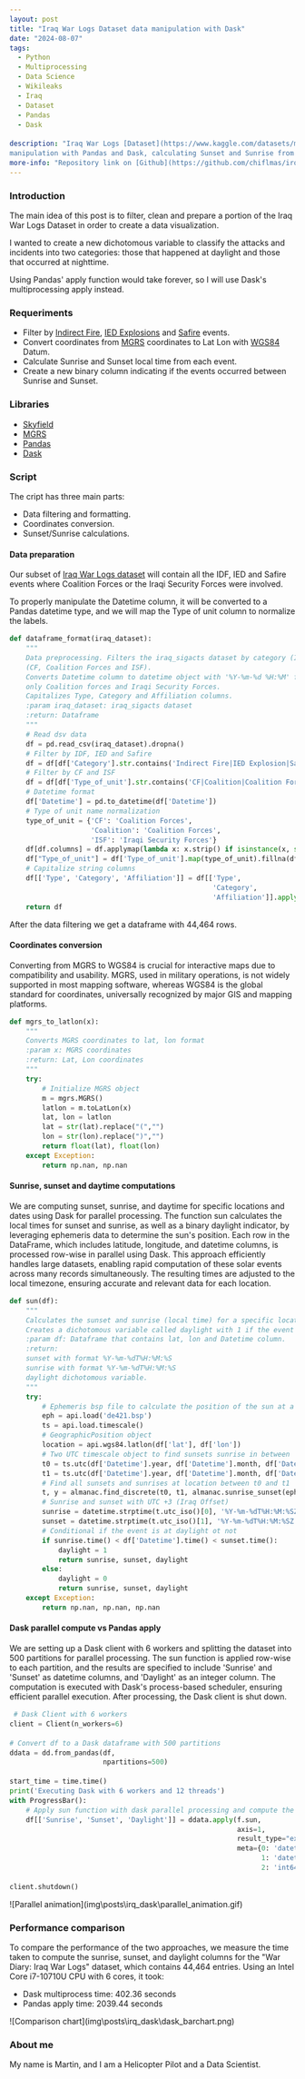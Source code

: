 ```yaml
---
layout: post
title: "Iraq War Logs Dataset data manipulation with Dask"
date: "2024-08-07"
tags: 
  - Python
  - Multiprocessing
  - Data Science
  - Wikileaks
  - Iraq
  - Dataset
  - Pandas
  - Dask

description: "Iraq War Logs [Dataset](https://www.kaggle.com/datasets/martinmateo/iraq-war-logs) data 
manipulation with Pandas and Dask, calculating Sunset and Sunrise from MGRS coordinates."  
more-info: "Repository link on [Github](https://github.com/chiflmas/irq_viz)"
---
```


### Introduction

The main idea of this post is to filter, clean and prepare a portion of the Iraq War Logs Dataset in order to
create a data visualization.

I wanted to create a new dichotomous variable to classify the attacks and incidents into two categories: those that happened 
at daylight and those that occurred at nighttime.

Using Pandas' apply function would take forever, so I will use Dask's multiprocessing apply instead.

### Requeriments

- Filter by [Indirect Fire](https://en.wikipedia.org/wiki/Indirect_fire), [IED Explosions](https://en.wikipedia.org/wiki/Improvised_explosive_device) and [Safire](https://en.wikipedia.org/wiki/Surface-to-air_missile) events.
- Convert coordinates from [MGRS](https://en.wikipedia.org/wiki/Military_Grid_Reference_System) coordinates
to Lat Lon with [WGS84](https://en.wikipedia.org/wiki/World_Geodetic_System) Datum.
- Calculate Sunrise and Sunset local time from each event.
- Create a new binary column indicating if the events occurred between Sunrise and Sunset.

### Libraries

- [Skyfield](https://rhodesmill.org/skyfield/)
- [MGRS](https://github.com/hobuinc/mgrs)
- [Pandas](https://pandas.pydata.org/)
- [Dask](https://www.dask.org/)

### Script

The cript has three main parts:

- Data filtering and formatting.
- Coordinates conversion.
- Sunset/Sunrise calculations.

#### Data preparation

Our subset of [Iraq War Logs dataset](https://www.kaggle.com/datasets/martinmateo/iraq-war-logs) will contain all the IDF, IED and Safire
events where Coalition Forces or the Iraqi Security Forces were involved.

To properly manipulate the Datetime column, it will be converted to a Pandas datetime type, and we will map the Type of 
unit column to normalize the labels.

```python
def dataframe_format(iraq_dataset):
    """
    Data preprocessing. Filters the iraq_sigacts dataset by category (Indirect fire, IED and Safire) and by type of unit
    (CF, Coalition Forces and ISF).
    Converts Datetime column to datetime object with '%Y-%m-%d %H:%M' format and maps type of unit column to contain
    only Coalition forces and Iraqi Security Forces.
    Capitalizes Type, Category and Affiliation columns.
    :param iraq_dataset: iraq_sigacts dataset
    :return: Dataframe
    """
    # Read dsv data
    df = pd.read_csv(iraq_dataset).dropna()
    # Filter by IDF, IED and Safire
    df = df[df['Category'].str.contains('Indirect Fire|IED Explosion|Safire')]
    # Filter by CF and ISF
    df = df[df['Type_of_unit'].str.contains('CF|Coalition|Coalition Forces|ISF')]
    # Datetime format
    df['Datetime'] = pd.to_datetime(df['Datetime'])
    # Type of unit name normalization
    type_of_unit = {'CF': 'Coalition Forces',
                    'Coalition': 'Coalition Forces',
                    'ISF': 'Iraqi Security Forces'}
    df[df.columns] = df.applymap(lambda x: x.strip() if isinstance(x, str) else x)
    df["Type_of_unit"] = df['Type_of_unit'].map(type_of_unit).fillna(df['Type_of_unit'])
    # Capitalize string columns
    df[['Type', 'Category', 'Affiliation']] = df[['Type',
                                                  'Category',
                                                  'Affiliation']].apply(lambda x: x.str.capitalize())
    return df
```

After the data filtering we get a dataframe with 44,464 rows.

#### Coordinates conversion

Converting from MGRS to WGS84 is crucial for interactive maps due to compatibility and usability. MGRS, used in military operations, 
is not widely supported in most mapping software, whereas WGS84 is the global standard for coordinates, universally recognized 
by major GIS and mapping platforms.

```python
def mgrs_to_latlon(x):
    """
    Converts MGRS coordinates to lat, lon format
    :param x: MGRS coordinates
    :return: Lat, Lon coordinates
    """
    try:
        # Initialize MGRS object
        m = mgrs.MGRS()
        latlon = m.toLatLon(x)
        lat, lon = latlon
        lat = str(lat).replace("(","")
        lon = str(lon).replace(")","")
        return float(lat), float(lon)
    except Exception:
        return np.nan, np.nan
```

#### Sunrise, sunset and daytime computations


We are computing sunset, sunrise, and daytime for specific locations and dates using Dask for parallel processing. The 
function sun calculates the local times for sunset and sunrise, as well as a binary daylight indicator, by leveraging 
ephemeris data to determine the sun's position. Each row in the DataFrame, which includes latitude, longitude, and datetime 
columns, is processed row-wise in parallel using Dask. This approach efficiently handles large datasets, enabling rapid 
computation of these solar events across many records simultaneously. The resulting times are adjusted to the local timezone, 
ensuring accurate and relevant data for each location.

```python
def sun(df):
    """
    Calculates the sunset and sunrise (local time) for a specific location (lat, lon) and a specific day.
    Creates a dichotomous variable called daylight with 1 if the event occurred at daylight.
    :param df: Dataframe that contains lat, lon and Datetime column.
    :return:
    sunset with format %Y-%m-%dT%H:%M:%S
    sunrise with format %Y-%m-%dT%H:%M:%S
    daylight dichotomous variable.
    """
    try:
        # Ephemeris bsp file to calculate the position of the sun at a specific location and date.
        eph = api.load('de421.bsp')
        ts = api.load.timescale()
        # GeographicPosition object
        location = api.wgs84.latlon(df['lat'], df['lon'])
        # Two UTC timescale object to find sunsets sunrise in between
        t0 = ts.utc(df['Datetime'].year, df['Datetime'].month, df['Datetime'].day, 0)
        t1 = ts.utc(df['Datetime'].year, df['Datetime'].month, df['Datetime'].day, 23)
        # Find all sunsets and sunrises at location between t0 and t1
        t, y = almanac.find_discrete(t0, t1, almanac.sunrise_sunset(eph, location))
        # Sunrise and sunset with UTC +3 (Iraq Offset)
        sunrise = datetime.strptime(t.utc_iso()[0], '%Y-%m-%dT%H:%M:%SZ') + timedelta(hours=3)
        sunset = datetime.strptime(t.utc_iso()[1], '%Y-%m-%dT%H:%M:%SZ') + timedelta(hours=3)
        # Conditional if the event is at daylight ot not
        if sunrise.time() < df['Datetime'].time() < sunset.time():
            daylight = 1
            return sunrise, sunset, daylight
        else:
            daylight = 0
            return sunrise, sunset, daylight
    except Exception:
        return np.nan, np.nan, np.nan
```

#### Dask parallel compute vs Pandas apply

We are setting up a Dask client with 6 workers and splitting the dataset into 500 partitions for parallel processing. The 
sun function is applied row-wise to each partition, and the results are specified to include 'Sunrise' and 'Sunset' as 
datetime columns, and 'Daylight' as an integer column. The computation is executed with Dask's process-based scheduler, 
ensuring efficient parallel execution. After processing, the Dask client is shut down.

```python
 # Dask Client with 6 workers
client = Client(n_workers=6)

# Convert df to a Dask dataframe with 500 partitions
ddata = dd.from_pandas(df,
                       npartitions=500)

start_time = time.time()
print('Executing Dask with 6 workers and 12 threads')
with ProgressBar():
    # Apply sun function with dask parallel processing and compute the dask object to get a pandas df.
    df[['Sunrise', 'Sunset', 'Daylight']] = ddata.apply(f.sun,
                                                        axis=1,
                                                        result_type="expand",
                                                        meta={0: 'datetime64[ns]',
                                                              1: 'datetime64[ns]',
                                                              2: 'int64'}).compute(scheduler='processes')

client.shutdown()
```
<span class="image-center">
    ![Parallel animation](img\posts\irq_dask\parallel_animation.gif)
</span>

### Performance comparison

To compare the performance of the two approaches, we measure the time taken to compute the sunrise, sunset, and daylight 
columns for the "War Diary: Iraq War Logs" dataset, which contains 44,464 entries. Using an Intel Core i7-10710U CPU with 
6 cores, it took:

* Dask multiprocess time: 402.36 seconds
* Pandas apply time: 2039.44 seconds

<span class="image-center">
    ![Comparison chart](img\posts\irq_dask\dask_barchart.png)
</span>

### About me

My name is Martin, and I am a Helicopter Pilot and a Data Scientist.